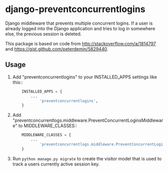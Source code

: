 django-preventconcurrentlogins
==============================

Django middleware that prevents multiple concurrent logins. If a user is already logged into the Django application and
tries to log in somewhere else, the previous session is deleted.


This package is based on code from http://stackoverflow.com/a/1814797 and https://gist.github.com/peterdemin/5829440.


Usage
-----------

1. Add "preventconcurrentlogins" to your INSTALLED_APPS settings like this::

    ```python
        INSTALLED_APPS = {        
            ...
                'preventconcurrentlogins',
        }
    ```
    

2. Add "preventconcurrentlogs.middleware.PreventConcurrentLoginsMiddleware" to MIDDLEWARE_CLASSES::

    ```python
        MIDDLEWARE_CLASSES = {        
            ...
                'preventconcurrentlogs.middleware.PreventConcurrentLoginsMiddleware',
        }
    ```
    

2. Run `python manage.py migrate` to create the visitor model that is used to track a users currently active session
key.

